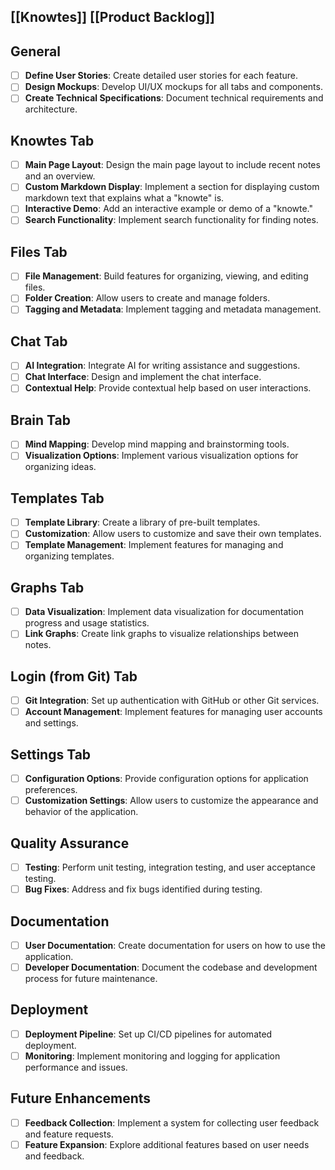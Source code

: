 ## [[Knowtes]] [[Product Backlog]]

## General
- [ ] **Define User Stories**: Create detailed user stories for each feature.
- [ ] **Design Mockups**: Develop UI/UX mockups for all tabs and components.
- [ ] **Create Technical Specifications**: Document technical requirements and architecture.

## Knowtes Tab
- [ ] **Main Page Layout**: Design the main page layout to include recent notes and an overview.
- [ ] **Custom Markdown Display**: Implement a section for displaying custom markdown text that explains what a "knowte" is.
- [ ] **Interactive Demo**: Add an interactive example or demo of a "knowte."
- [ ] **Search Functionality**: Implement search functionality for finding notes.

## Files Tab
- [ ] **File Management**: Build features for organizing, viewing, and editing files.
- [ ] **Folder Creation**: Allow users to create and manage folders.
- [ ] **Tagging and Metadata**: Implement tagging and metadata management.

## Chat Tab
- [ ] **AI Integration**: Integrate AI for writing assistance and suggestions.
- [ ] **Chat Interface**: Design and implement the chat interface.
- [ ] **Contextual Help**: Provide contextual help based on user interactions.

## Brain Tab
- [ ] **Mind Mapping**: Develop mind mapping and brainstorming tools.
- [ ] **Visualization Options**: Implement various visualization options for organizing ideas.

## Templates Tab
- [ ] **Template Library**: Create a library of pre-built templates.
- [ ] **Customization**: Allow users to customize and save their own templates.
- [ ] **Template Management**: Implement features for managing and organizing templates.

## Graphs Tab
- [ ] **Data Visualization**: Implement data visualization for documentation progress and usage statistics.
- [ ] **Link Graphs**: Create link graphs to visualize relationships between notes.

## Login (from Git) Tab
- [ ] **Git Integration**: Set up authentication with GitHub or other Git services.
- [ ] **Account Management**: Implement features for managing user accounts and settings.

## Settings Tab
- [ ] **Configuration Options**: Provide configuration options for application preferences.
- [ ] **Customization Settings**: Allow users to customize the appearance and behavior of the application.

## Quality Assurance
- [ ] **Testing**: Perform unit testing, integration testing, and user acceptance testing.
- [ ] **Bug Fixes**: Address and fix bugs identified during testing.

## Documentation
- [ ] **User Documentation**: Create documentation for users on how to use the application.
- [ ] **Developer Documentation**: Document the codebase and development process for future maintenance.

## Deployment
- [ ] **Deployment Pipeline**: Set up CI/CD pipelines for automated deployment.
- [ ] **Monitoring**: Implement monitoring and logging for application performance and issues.

## Future Enhancements
- [ ] **Feedback Collection**: Implement a system for collecting user feedback and feature requests.
- [ ] **Feature Expansion**: Explore additional features based on user needs and feedback.
